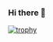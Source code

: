 ### Hi there 👋

[![trophy](https://github-profile-trophy.vercel.app/?username=lorenzobellino&theme=dracula&column=7&margin-w=7&margin-h=7)](https://github.com/ryo-ma/github-profile-trophy)

<!--
**lorenzobellino/lorenzobellino** is a ✨ _special_ ✨ repository because its `README.md` (this file) appears on your GitHub profile.

Here are some ideas to get you started:

- 🔭 I’m currently working on ...
- 🌱 I’m currently learning ...
- 👯 I’m looking to collaborate on ...
- 🤔 I’m looking for help with ...
- 💬 Ask me about ...
- 📫 How to reach me: ...
- 😄 Pronouns: ...
- ⚡ Fun fact: ...
-->
